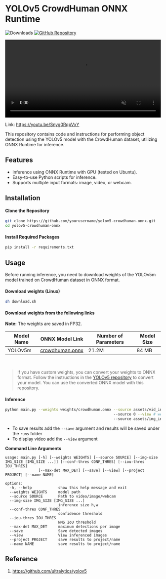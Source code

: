 # YOLOv5 CrowdHuman ONNX Runtime

![Downloads](https://img.shields.io/github/downloads/yakhyo/yolov5-crowdhuman-onnx/total) [![GitHub Repository](https://img.shields.io/badge/GitHub-Repository-blue?logo=github)](https://github.com/yakhyo/yolov5-crowdhuman-onnx)

<video controls autoplay loop src="https://github.com/user-attachments/assets/ade0f186-4dfe-4974-b1e0-a803a2fbd36a" muted="false" width="100%"></video>


Link: https://youtu.be/Snyg0RqpVxY

This repository contains code and instructions for performing object detection using the YOLOv5 model with the CrowdHuman dataset, utilizing ONNX Runtime for inference.

## Features

- Inference using ONNX Runtime with GPU (tested on Ubuntu).
- Easy-to-use Python scripts for inference.
- Supports multiple input formats: image, video, or webcam.

## Installation

#### Clone the Repository

```bash
git clone https://github.com/yourusername/yolov5-crowdhuman-onnx.git
cd yolov5-crowdhuman-onnx
```

#### Install Required Packages

```bash
pip install -r requirements.txt
```

## Usage

Before running inference, you need to download weights of the YOLOv5m model trained on CrowdHuman dataset in ONNX format.

#### Download weights (Linux)

```bash
sh download.sh
```

#### Download weights from the following links

**Note:** The weights are saved in FP32.

| Model Name | ONNX Model Link                                                                                           | Number of Parameters | Model Size |
| ---------- | --------------------------------------------------------------------------------------------------------- | -------------------- | ---------- |
| YOLOv5m    | [crowdhuman.onnx](https://github.com/yakhyo/yolov5-crowdhuman-onnx/releases/download/v0.0.1/crowdhuman.onnx) | 21.2M                | 84 MB      |

<br>

> If you have custom weights, you can convert your weights to ONNX format. Follow the instructions in the [YOLOv5 repository](https://github.com/ultralytics/yolov5) to convert your model. You can use the converted ONNX model with this repository.

#### Inference

```bash
python main.py --weights weights/crowdhuman.onnx --source assets/vid_input.mp4 # video
                                                 --source 0 --view # webcam and display
                                                 --source assets/img_input.jpg # image
```

- To save results add the `--save` argument and results will be saved under the `runs` folder
- To display video add the `--view` argument

**Command Line Arguments**

```
usage: main.py [-h] [--weights WEIGHTS] [--source SOURCE] [--img-size IMG_SIZE [IMG_SIZE ...]] [--conf-thres CONF_THRES] [--iou-thres IOU_THRES]
               [--max-det MAX_DET] [--save] [--view] [--project PROJECT] [--name NAME]

options:
  -h, --help            show this help message and exit
  --weights WEIGHTS     model path
  --source SOURCE       Path to video/image/webcam
  --img-size IMG_SIZE [IMG_SIZE ...]
                        inference size h,w
  --conf-thres CONF_THRES
                        confidence threshold
  --iou-thres IOU_THRES
                        NMS IoU threshold
  --max-det MAX_DET     maximum detections per image
  --save                Save detected images
  --view                View inferenced images
  --project PROJECT     save results to project/name
  --name NAME           save results to project/name
```

## Reference

1. https://github.com/ultralytics/yolov5
